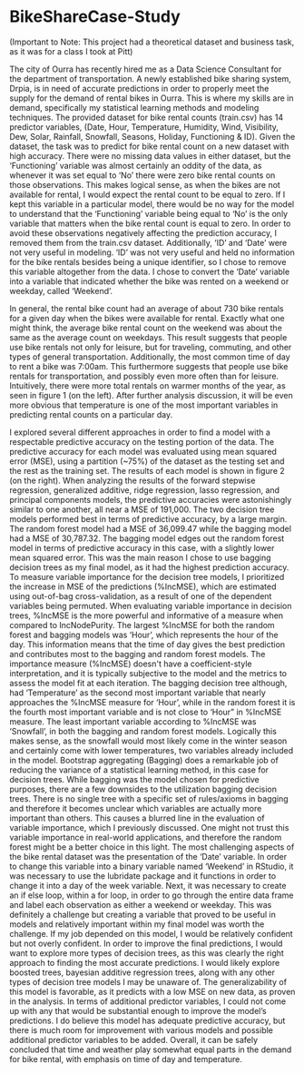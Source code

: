 # BikeShareCase-Study
(Important to Note: This project had a theoretical dataset and business task, as it was for a class I took at Pitt)

The city of Ourra has recently hired me as a Data Science Consultant for the department 
of transportation. A newly established bike sharing system, Drpia, is in need of accurate 
predictions in order to properly meet the supply for the demand of rental bikes in Ourra. This is 
where my skills are in demand, specifically my statistical learning methods and modeling 
techniques. The provided dataset for bike rental counts (train.csv) has 14 predictor variables,
(Date, Hour, Temperature, Humidity, Wind, Visibility, Dew, Solar, Rainfall, Snowfall, Seasons, 
Holiday, Functioning & ID). Given the dataset, the task was to predict for bike rental count on a new 
dataset with high accuracy. There were no missing data values in either dataset, but the 
‘Functioning’ variable was almost certainly an oddity of the data, as whenever it was set equal to 
‘No’ there were zero bike rental counts on those observations. This makes logical sense, as when 
the bikes are not available for rental, I would expect the rental count to be equal to zero. If I kept 
this variable in a particular model, there would be no way for the model to understand that the 
‘Functioning’ variable being equal to ‘No’ is the only variable that matters when the bike rental 
count is equal to zero. In order to avoid these observations negatively affecting the prediction
accuracy, I removed them from the train.csv dataset. Additionally, ‘ID’ and ‘Date’ were not very 
useful in modeling. ‘ID’ was not very useful and held no information for the bike rentals besides 
being a unique identifier, so I chose to remove this variable altogether from the data. I chose to 
convert the ‘Date’ variable into a variable that indicated whether the bike was rented on a 
weekend or weekday, called ‘Weekend’.

In general, the rental bike count had an average of about 730 bike rentals for a given day 
when the bikes were available for rental. Exactly what one might think, the average bike rental 
count on the weekend was about the same as the average count on weekdays. This result 
suggests that people use bike rentals not only for leisure, but for traveling, 
commuting, and other types of general transportation. Additionally, the most 
common time of day to rent a bike was 7:00am. This furthermore suggests that 
people use bike rentals for transportation, and possibly even more often than for 
leisure. Intuitively, there were more total rentals on warmer months of the year, as 
seen in figure 1 (on the left). After further analysis discussion, it will be even more 
obvious that temperature is one of the most important variables in predicting rental 
counts on a particular day. 

I explored several different approaches in order to find a model with a 
respectable predictive accuracy on the testing portion of the data. The predictive 
accuracy for each model was evaluated using mean squared error (MSE), using a 
partition (~75%) of the dataset as the testing set and the rest as the training set.
The results of each model is shown in figure 2 (on the right). When analyzing the 
results of the forward stepwise regression, generalized additive, ridge regression, 
lasso regression, and principal components models, the predictive accuracies were 
astonishingly similar to one another, all near a MSE of 191,000. The two decision 
tree models performed best in terms of predictive accuracy, by a large margin. The 
random forest model had a MSE of 36,099.47 while the bagging model had a MSE of 30,787.32. 
The bagging model edges out the random forest model in terms of predictive accuracy in this 
case, with a slightly lower mean squared error. This was the main reason I chose to use bagging 
decision trees as my final model, as it had the highest prediction accuracy.
To measure variable importance for the decision tree models, I prioritized the increase in 
MSE of the predictions (%IncMSE), which are estimated using out-of-bag cross-validation, as a 
result of one of the dependent variables being permuted. When evaluating variable importance in 
decision trees, %IncMSE is the more powerful and informative of a measure when compared to 
IncNodePurity. The largest %IncMSE for both the random forest and bagging models was 
‘Hour’, which represents the hour of the day. This information means that the time of day gives 
the best prediction and contributes most to the bagging and random forest models. The 
importance measure (%IncMSE) doesn't have a coefficient-style interpretation, and it is typically 
subjective to the model and the metrics to assess the model fit at each iteration. The bagging 
decision tree although, had ‘Temperature’ as the second most important variable that nearly 
approaches the %IncMSE measure for ‘Hour’, while in the random forest it is the fourth most 
important variable and is not close to ‘Hour” in %IncMSE measure. The least important variable
according to %IncMSE was ‘Snowfall’, in both the bagging and random forest models. Logically 
this makes sense, as the snowfall would most likely come in the winter season and certainly 
come with lower temperatures, two variables already included in the model.
Bootstrap aggregating (Bagging) does a remarkable job of reducing the variance of a 
statistical learning method, in this case for decision trees. While bagging was the model chosen 
for predictive purposes, there are a few downsides to the utilization bagging decision trees. There 
is no single tree with a specific set of rules/axioms in bagging and therefore it becomes unclear 
which variables are actually more important than others. This causes a blurred line in the 
evaluation of variable importance, which I previously discussed. One might not trust this 
variable importance in real-world applications, and therefore the random forest might be a better 
choice in this light.
The most challenging aspects of the bike rental dataset was the presentation of the ‘Date’ 
variable. In order to change this variable into a binary variable named ‘Weekend’ in RStudio, it 
was necessary to use the lubridate package and it functions in order to change it into a day of the 
week variable. Next, it was necessary to create an if else loop, within a for loop, in order to go 
through the entire data frame and label each observation as either a weekend or weekday. This 
was definitely a challenge but creating a variable that proved to be useful in models and 
relatively important within my final model was worth the challenge. If my job depended on this 
model, I would be relatively confident but not overly confident. In order to improve the final 
predictions, I would want to explore more types of decision trees, as this was clearly the right 
approach to finding the most accurate predictions. I would likely explore boosted trees, bayesian 
additive regression trees, along with any other types of decision tree models I may be unaware 
of. The generalizability of this model is favorable, as it predicts with a low MSE on new data, as 
proven in the analysis. In terms of additional predictor variables, I could not come up with any 
that would be substantial enough to improve the model’s predictions. I do believe this model has 
adequate predictive accuracy, but there is much room for improvement with various models and 
possible additional predictor variables to be added. Overall, it can be safely concluded that time 
and weather play somewhat equal parts in the demand for bike rental, with emphasis on time of 
day and temperature.
